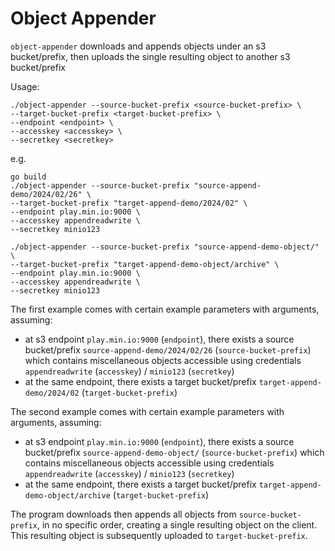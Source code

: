 # Object Appender

`object-appender` downloads and appends objects under an s3 bucket/prefix, then uploads the single resulting object to another s3 bucket/prefix

Usage:
```
./object-appender --source-bucket-prefix <source-bucket-prefix> \
--target-bucket-prefix <target-bucket-prefix> \
--endpoint <endpoint> \
--accesskey <accesskey> \
--secretkey <secretkey> 
```
e.g.
```
go build
./object-appender --source-bucket-prefix "source-append-demo/2024/02/26" \
--target-bucket-prefix "target-append-demo/2024/02" \
--endpoint play.min.io:9000 \
--accesskey appendreadwrite \
--secretkey minio123

./object-appender --source-bucket-prefix "source-append-demo-object/" \
--target-bucket-prefix "target-append-demo-object/archive" \
--endpoint play.min.io:9000 \
--accesskey appendreadwrite \
--secretkey minio123
```

The first example comes with certain example parameters with arguments, assuming:
- at s3 endpoint `play.min.io:9000` (`endpoint`), there exists a source bucket/prefix `source-append-demo/2024/02/26` (`source-bucket-prefix`) which contains miscellaneous objects accessible using credentials `appendreadwrite` (`accesskey`) / `minio123` (`secretkey`)
- at the same endpoint, there exists a target bucket/prefix `target-append-demo/2024/02` (`target-bucket-prefix`)

The second example comes with certain example parameters with arguments, assuming:
- at s3 endpoint `play.min.io:9000` (`endpoint`), there exists a source bucket/prefix `source-append-demo-object/` (`source-bucket-prefix`) which contains miscellaneous objects accessible using credentials `appendreadwrite` (`accesskey`) / `minio123` (`secretkey`)
- at the same endpoint, there exists a target bucket/prefix `target-append-demo-object/archive` (`target-bucket-prefix`)

The program downloads then appends all objects from `source-bucket-prefix`, in no specific order, creating a single resulting object on the client. This resulting object is subsequently uploaded to `target-bucket-prefix`.